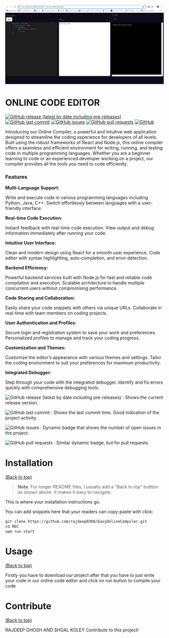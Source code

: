                           
 
![Awesome ReadME](ss1.jpg)
 
# ONLINE CODE EDITOR

[![GitHub release (latest by date including pre-releases)](https://img.shields.io/github/v/release/navendu-pottekkat/awesome-readme?include_prereleases)](https://img.shields.io/github/v/release/navendu-pottekkat/awesome-readme?include_prereleases)
[![GitHub last commit](https://img.shields.io/github/last-commit/navendu-pottekkat/awesome-readme)](https://img.shields.io/github/last-commit/navendu-pottekkat/awesome-readme)
[![GitHub issues](https://img.shields.io/github/issues-raw/navendu-pottekkat/awesome-readme)](https://img.shields.io/github/issues-raw/navendu-pottekkat/awesome-readme)
[![GitHub pull requests](https://img.shields.io/github/issues-pr/navendu-pottekkat/awesome-readme)](https://img.shields.io/github/issues-pr/navendu-pottekkat/awesome-readme)
[![GitHub](https://img.shields.io/github/license/navendu-pottekkat/awesome-readme)](https://img.shields.io/github/license/navendu-pottekkat/awesome-readme)

<p>
Introducing our Online Compiler, a powerful and intuitive web application designed to streamline the coding experience for developers of all levels. Built using the robust frameworks of React and Node.js, this online compiler offers a seamless and efficient environment for writing, running, and testing code in multiple programming languages. Whether you are a beginner learning to code or an experienced developer working on a project, our compiler provides all the tools you need to code efficiently.
</p>

<h3>Features</h3> 
<b>Multi-Language Support:</b>  

Write and execute code in various programming languages including Python,  Java, C++.
Switch effortlessly between languages with a user-friendly interface.

<b> Real-time Code Execution:</b>

Instant feedback with real-time code execution.
View output and debug information immediately after running your code.

<b>Intuitive User Interface:</b>

Clean and modern design using React for a smooth user experience.
Code editor with syntax highlighting, auto-completion, and error detection.

<b>Backend Efficiency:</b>

Powerful backend services built with Node.js for fast and reliable code compilation and execution.
Scalable architecture to handle multiple concurrent users without compromising performance.

<b>Code Sharing and Collaboration:</b>

Easily share your code snippets with others via unique URLs.
Collaborate in real-time with team members on coding projects.

<b>User Authentication and Profiles:</b>

Secure login and registration system to save your work and preferences.
Personalized profiles to manage and track your coding progress.

<b>Customization and Themes:</b>

Customize the editor’s appearance with various themes and settings.
Tailor the coding environment to suit your preferences for maximum productivity.

<b>Integrated Debugger:</b>

Step through your code with the integrated debugger.
Identify and fix errors quickly with comprehensive debugging tools.

<!-- Add badges with link to Shields IO -->

![GitHub release (latest by date including pre-releases)](https://img.shields.io/github/v/release/navendu-pottekkat/awesome-readme?include_prereleases)
: Shows the current release version.

![GitHub last commit](https://img.shields.io/github/last-commit/navendu-pottekkat/awesome-readme)
: Shows the last commit time. Good indication of the project activity.

![GitHub issues](https://img.shields.io/github/issues-raw/navendu-pottekkat/awesome-readme)
: Dynamic badge that shows the number of open issues in the project.

![GitHub pull requests](https://img.shields.io/github/issues-pr/navendu-pottekkat/awesome-readme)
: Similar dynamic badge, but for pull requests.

 
# Installation
[(Back to top)](#table-of-contents)

> **Note**: For longer README files, I usually add a "Back to top" buttton as shown above. It makes it easy to navigate.

This is where your installation instructions go.

You can add snippets here that your readers can copy-paste with click:

```shell
git clone https://github.com/rajdeep0309/EasyOnlineCompiler.git
cd REC
npm run start
```

 
# Usage
[(Back to top)](#table-of-contents)

Firstly you have to download our project after that you have to just write your code in our online code editor and click on run button to compile your code 


 
# Contribute
[(Back to top)](#table-of-contents)

RAJDEEP GHOSH AND SHOAL KOLEY Contribute to this project!



